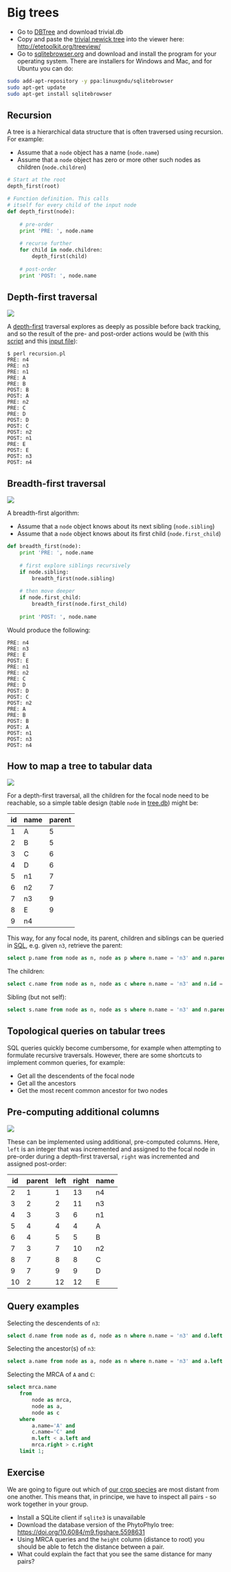 Big trees
=========

<!-- - Download the [PhytoPhylo DB](https://ndownloader.figshare.com/files/9742438) -->
- Go to [DBTree](https://github.com/rvosa/bio-phylo-forest-dbtree/tree/master/t) and download trivial.db
- Copy and paste the [trivial newick tree](https://github.com/rvosa/bio-phylo-forest-dbtree/blob/master/t/trivial.newick) into the viewer here: http://etetoolkit.org/treeview/
- Go to [sqlitebrowser.org](http://sqlitebrowser.org) and download and install the program for
  your operating system. There are installers for Windows and Mac, and for Ubuntu you can do:

```bash
sudo add-apt-repository -y ppa:linuxgndu/sqlitebrowser
sudo apt-get update
sudo apt-get install sqlitebrowser
```

Recursion
---------

A tree is a hierarchical data structure that is often traversed using recursion. For 
example:

- Assume that a `node` object has a name (`node.name`)
- Assume that a `node` object has zero or more other such nodes as children (`node.children`)

```python
# Start at the root
depth_first(root)

# Function definition. This calls
# itself for every child of the input node
def depth_first(node):
	
	# pre-order
	print 'PRE: ', node.name
	
	# recurse further
	for child in node.children:
		depth_first(child)
	
	# post-order
	print 'POST: ', node.name

```

Depth-first traversal
---------------------

![](phylogeny.png)

A [depth-first](https://en.wikipedia.org/wiki/Depth-first_search) traversal explores as
deeply as possible before back tracking, and so the  result of the pre- and post-order 
actions would be (with this [script](recursion.pl) and this [input file](tree.nex)):

```
$ perl recursion.pl 
PRE: n4
PRE: n3
PRE: n1
PRE: A
PRE: B
POST: B
POST: A
PRE: n2
PRE: C
PRE: D
POST: D
POST: C
POST: n2
POST: n1
PRE: E
POST: E
POST: n3
POST: n4
```

Breadth-first traversal
-----------------------

![](phylogeny.png)

A breadth-first algorithm:

- Assume that a `node` object knows about its next sibling (`node.sibling`)
- Assume that a `node` object knows about its first child (`node.first_child`)

```python
def breadth_first(node):
	print 'PRE: ', node.name
	
	# first explore siblings recursively
	if node.sibling:
		breadth_first(node.sibling)
	
	# then move deeper
	if node.first_child:
		breadth_first(node.first_child)
	
	print 'POST: ', node.name
```

Would produce the following:

```
PRE: n4
PRE: n3
PRE: E
POST: E
PRE: n1
PRE: n2
PRE: C
PRE: D
POST: D
POST: C
POST: n2
PRE: A
PRE: B
POST: B
POST: A
POST: n1
POST: n3
POST: n4
```

How to map a tree to tabular data
----------------------------------

![](phylogeny.png)

For a depth-first traversal, all the children for the focal node need to be reachable, so
a simple table design (table `node` in [tree.db](tree.db)) might be:

| id | name |parent|
|----|------|------|
| 1  | A    | 5    |
| 2  | B    | 5    |
| 3  | C    | 6    |
| 4  | D    | 6    |
| 5  | n1   | 7    |
| 6  | n2   | 7    |
| 7  | n3   | 9    |
| 8  | E    | 9    |
| 9  | n4   |      |

This way, for any focal node, its parent, children and siblings can be queried in 
[SQL](https://en.wikipedia.org/wiki/SQL), e.g. given `n3`, retrieve the parent:

```sql
select p.name from node as n, node as p where n.name = 'n3' and n.parent = p.id
```
The children:
```sql
select c.name from node as n, node as c where n.name = 'n3' and n.id = c.parent
```
Sibling (but not self):
```sql
select s.name from node as n, node as s where n.name = 'n3' and n.parent = s.parent and s.name != 'n3'
```

Topological queries on tabular trees
------------------------------------

SQL queries quickly become cumbersome, for example when attempting to formulate recursive
traversals. However, there are some shortcuts to implement common queries, for example:

- Get all the descendents of the focal node
- Get all the ancestors
- Get the most recent common ancestor for two nodes

Pre-computing additional columns
--------------------------------

![](phylogeny.png)

These can be implemented using additional, pre-computed columns. Here, `left` is an 
integer that was incremented and assigned to the focal node in pre-order during a 
depth-first traversal, `right` was incremented and assigned post-order:

| id | parent | left | right | name |
|----|--------|------|-------|------|
| 2  | 1      | 1    | 13    | n4   |
| 3  | 2      | 2    | 11    | n3   |
| 4  | 3      | 3    | 6     | n1   |
| 5  | 4      | 4    | 4     | A    |
| 6  | 4      | 5    | 5     | B    |
| 7  | 3      | 7    | 10    | n2   |
| 8  | 7      | 8    | 8     | C    |
| 9  | 7      | 9    | 9     | D    |
| 10 | 2      | 12   | 12    | E    |

Query examples
--------------

Selecting the descendents of `n3`:

```sql
select d.name from node as d, node as n where n.name = 'n3' and d.left > n.left and d.right < n.right;
```

Selecting the ancestor(s) of `n3`:

```sql
select a.name from node as a, node as n where n.name = 'n3' and a.left < n.left and a.right > n.right; 
```

Selecting the MRCA of `A` and `C`:

```sql
select mrca.name 
	from 
		node as mrca, 
		node as a, 
		node as c 
	where 
		a.name='A' and 
		c.name='C' and 
		m.left < a.left and 
		mrca.right > c.right
	limit 1;
```

Exercise
--------
We are going to figure out which of [our crop species](https://docs.google.com/spreadsheets/d/1tAtdeeeYv6wJYya1NRsLB0NkGeN_FuCOcnYfyBgFBmc/edit#gid=344307906) are most distant from one another. This means
that, in principe, we have to inspect all pairs - so work together in your group.
- Install a SQLite client if `sqlite3` is unavailable
- Download the database version of the PhytoPhylo tree: https://doi.org/10.6084/m9.figshare.5598631
- Using MRCA queries and the `height` column (distance to root) you should be able to fetch the
  distance between a pair.
- What could explain the fact that you see the same distance for many pairs?
